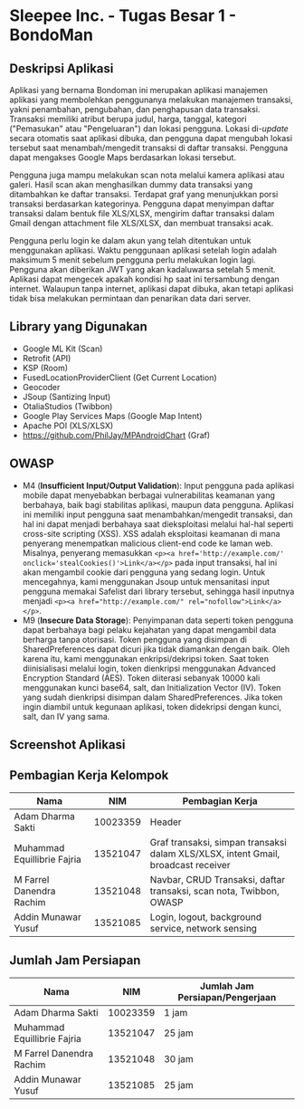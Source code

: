 # Sleepee Inc. - Tugas Besar 1 - BondoMan


## Deskripsi Aplikasi

Aplikasi yang bernama Bondoman ini merupakan aplikasi manajemen aplikasi yang membolehkan penggunanya melakukan manajemen transaksi, yakni penambahan, pengubahan, dan penghapusan data transaksi. Transaksi memiliki atribut berupa judul, harga, tanggal, kategori ("Pemasukan" atau "Pengeluaran") dan lokasi pengguna. Lokasi di-_update_ secara otomatis saat aplikasi dibuka, dan pengguna dapat mengubah lokasi tersebut saat menambah/mengedit transaksi di daftar transaksi. Pengguna dapat mengakses Google Maps berdasarkan lokasi tersebut.

Pengguna juga mampu melakukan scan nota melalui kamera aplikasi atau galeri. Hasil scan akan menghasilkan dummy data transaksi yang ditambahkan ke daftar transaksi. Terdapat graf yang menunjukkan porsi transaksi berdasarkan kategorinya. Pengguna dapat menyimpan daftar transaksi dalam bentuk file XLS/XLSX, mengirim daftar transaksi dalam Gmail dengan attachment file XLS/XLSX, dan membuat transaksi acak.

Pengguna perlu login ke dalam akun yang telah ditentukan untuk menggunakan aplikasi. Waktu penggunaan aplikasi setelah login adalah maksimum 5 menit sebelum pengguna perlu melakukan login lagi. Pengguna akan diberikan JWT yang akan kadaluwarsa setelah 5 menit. Aplikasi dapat mengecek apakah kondisi hp saat ini tersambung dengan internet. Walaupun tanpa internet, aplikasi dapat dibuka, akan tetapi aplikasi tidak bisa melakukan permintaan dan penarikan data dari server.

## Library yang Digunakan

- Google ML Kit (Scan)
- Retrofit (API)
- KSP (Room)
- FusedLocationProviderClient (Get Current Location)
- Geocoder
- JSoup (Santizing Input)
- OtaliaStudios (Twibbon)
- Google Play Services Maps (Google Map Intent)
- Apache POI (XLS/XLSX)
- https://github.com/PhilJay/MPAndroidChart (Graf)

## OWASP
- M4 (**Insufficient Input/Output Validation**): Input pengguna pada aplikasi mobile dapat menyebabkan berbagai vulnerabilitas keamanan yang berbahaya, baik bagi stabilitas aplikasi, maupun data pengguna. Aplikasi ini memiliki input pengguna saat menambahkan/mengedit transaksi, dan hal ini dapat menjadi berbahaya saat dieksploitasi melalui hal-hal seperti cross-site scripting (XSS). XSS adalah eksploitasi keamanan di mana penyerang menempatkan malicious client-end code ke laman web. Misalnya, penyerang memasukkan ```<p><a href='http://example.com/' onclick='stealCookies()'>Link</a></p>``` pada input transaksi, hal ini akan mengambil cookie dari pengguna yang sedang login. Untuk mencegahnya, kami menggunakan Jsoup untuk mensanitasi input pengguna memakai Safelist dari library tersebut, sehingga hasil inputnya menjadi ```<p><a href="http://example.com/" rel="nofollow">Link</a></p>```.
- M9 (**Insecure Data Storage**): Penyimpanan data seperti token pengguna dapat berbahaya bagi pelaku kejahatan yang dapat mengambil data berharga tanpa otorisasi. Token pengguna yang disimpan di SharedPreferences dapat dicuri jika tidak diamankan dengan baik. Oleh karena itu, kami menggunakan enkripsi/dekripsi token. Saat token diinisialisasi melalui login, token dienkripsi menggunakan Advanced Encryption Standard (AES). Token diiterasi sebanyak 10000 kali menggunakan kunci base64, salt, dan Initialization Vector (IV). Token yang sudah dienkripsi disimpan dalam SharedPreferences. Jika token ingin diambil untuk kegunaan aplikasi, token didekripsi dengan kunci, salt, dan IV yang sama.

## Screenshot Aplikasi

## Pembagian Kerja Kelompok

| Nama                        | NIM      | Pembagian Kerja                                                                   |
|-----------------------------|----------|-----------------------------------------------------------------------------------|
| Adam Dharma Sakti           | 10023359 | Header                                                                            |
| Muhammad Equillibrie Fajria | 13521047 | Graf transaksi, simpan transaksi dalam XLS/XLSX, intent Gmail, broadcast receiver |
| M Farrel Danendra Rachim    | 13521048 | Navbar, CRUD Transaksi, daftar transaksi, scan nota, Twibbon, OWASP               |
| Addin Munawar Yusuf         | 13521085 | Login, logout, background service, network sensing                                |

## Jumlah Jam Persiapan

| Nama                        | NIM      | Jumlah Jam Persiapan/Pengerjaan |
|-----------------------------|----------|---------------------------------|
| Adam Dharma Sakti           | 10023359 | 1 jam                           |
| Muhammad Equillibrie Fajria | 13521047 | 25 jam                          |
| M Farrel Danendra Rachim    | 13521048 | 30 jam                          |
| Addin Munawar Yusuf         | 13521085 | 25 jam                          |